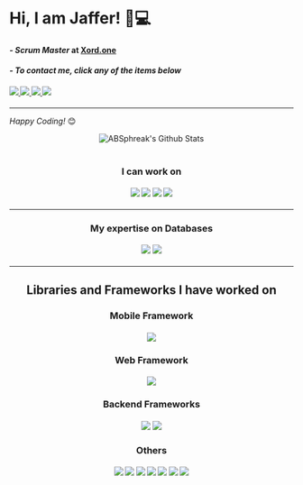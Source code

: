 # Hi, I am Jaffer! 👋:computer:

#### <i> - Scrum Master </i> at <a href='https://xord.com/'> Xord.one </a>
#### <i> - To contact me, click any of the items below </i>
#### <a href='https://web.facebook.com/Jafffyy'> <img src='https://img.shields.io/badge/Facebook-1877F2?style=for-the-badge&logo=facebook&logoColor=white' /> </a> <a href='https://www.instagram.com/jaffy_here/'> <img src='https://img.shields.io/badge/Instagram-E4405F?style=for-the-badge&logo=instagram&logoColor=white' /> </a> <a href='https://www.linkedin.com/in/syed-muhammad-jaffer-abbas-3a4ba719b/'> <img src='https://img.shields.io/badge/LinkedIn-0077B5?style=for-the-badge&logo=linkedin&logoColor=white' /> </a> <a href='https://github.com/JafferAbbas-codes/'> <img src='https://img.shields.io/badge/GitHub-100000?style=for-the-badge&logo=github&logoColor=white' /> </a>
<hr/>


<i>Happy Coding!</i> 😊



<div align="center">

<img align="center" src="https://github-readme-stats.vercel.app/api?username=ABSphreak&include_all_commits=true&count_private=true&show_icons=true&line_height=20&title_color=7A7ADB&icon_color=2234AE&text_color=D3D3D3&bg_color=0,000000,130F40" alt="ABSphreak's Github Stats">

<div>
</br>

### I can work on
#### <img src='https://img.shields.io/badge/HTML5-E34F26?style=for-the-badge&logo=html5&logoColor=white' /> <img src='https://img.shields.io/badge/CSS3-1572B6?style=for-the-badge&logo=css3&logoColor=white' /> <img src='https://img.shields.io/badge/JavaScript-323330?style=for-the-badge&logo=javascript&logoColor=F7DF1Ee' /> <img src='https://img.shields.io/badge/TypeScript-007ACC?style=for-the-badge&logo=typescript&logoColor=white' />
<hr/>

### My expertise on Databases
#### <img src='https://img.shields.io/badge/MySQL-00000F?style=for-the-badge&logo=mysql&logoColor=white' /> <img src='https://img.shields.io/badge/MongoDB-4EA94B?style=for-the-badge&logo=mongodb&logoColor=white' />
<hr/>

## Libraries and Frameworks I have worked on
### Mobile Framework
#### <img src='https://img.shields.io/badge/React_Native-20232A?style=for-the-badge&logo=react&logoColor=61DAFB' />
### Web Framework
#### <img src='https://img.shields.io/badge/React-20232A?style=for-the-badge&logo=react&logoColor=61DAFB' />
### Backend Frameworks
#### <img src='https://img.shields.io/badge/Node.js-43853D?style=for-the-badge&logo=node-dot-js&logoColor=white' /> <img src='https://img.shields.io/badge/Express.js-000000?style=for-the-badge&logo=express&logoColor=white' />
### Others
#### <img src='https://img.shields.io/badge/npm-CB3837?style=for-the-badge&logo=npm&logoColor=white' /> <img src='https://img.shields.io/badge/Bootstrap-563D7C?style=for-the-badge&logo=bootstrap&logoColor=white' /> <img src='https://img.shields.io/badge/Material--UI-0081CB?style=for-the-badge&logo=material-ui&logoColor=white' /> <img src='https://img.shields.io/badge/Redux-593D88?style=for-the-badge&logo=redux&logoColor=white' /> <img src='https://img.shields.io/badge/React_Router-CA4245?style=for-the-badge&logo=react-router&logoColor=white' /> <img src='https://img.shields.io/badge/GraphQl-E10098?style=for-the-badge&logo=graphql&logoColor=white' /> <img src='https://img.shields.io/badge/Postman-FF6C37?style=for-the-badge&logo=Postman&logoColor=white' />


